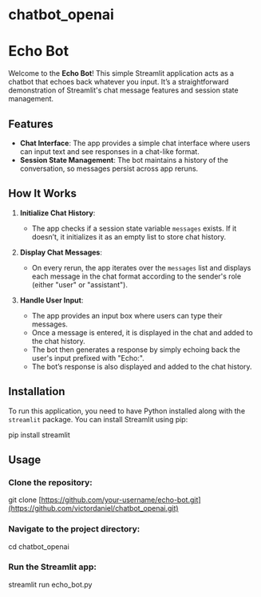 ﻿# chatbot_openai
# Echo Bot

Welcome to the **Echo Bot**! This simple Streamlit application acts as a chatbot that echoes back whatever you input. It’s a straightforward demonstration of Streamlit's chat message features and session state management.

## Features

- **Chat Interface**: The app provides a simple chat interface where users can input text and see responses in a chat-like format.
- **Session State Management**: The bot maintains a history of the conversation, so messages persist across app reruns.

## How It Works

1. **Initialize Chat History**: 
    - The app checks if a session state variable `messages` exists. If it doesn’t, it initializes it as an empty list to store chat history.
  
2. **Display Chat Messages**:
    - On every rerun, the app iterates over the `messages` list and displays each message in the chat format according to the sender's role (either "user" or "assistant").

3. **Handle User Input**:
    - The app provides an input box where users can type their messages.
    - Once a message is entered, it is displayed in the chat and added to the chat history.
    - The bot then generates a response by simply echoing back the user's input prefixed with "Echo:".
    - The bot’s response is also displayed and added to the chat history.

## Installation

To run this application, you need to have Python installed along with the `streamlit` package. You can install Streamlit using pip:


pip install streamlit



## Usage

### Clone the repository:


git clone [https://github.com/your-username/echo-bot.git](https://github.com/victordaniel/chatbot_openai.git)


### Navigate to the project directory:


cd chatbot_openai



### Run the Streamlit app:


streamlit run echo_bot.py




